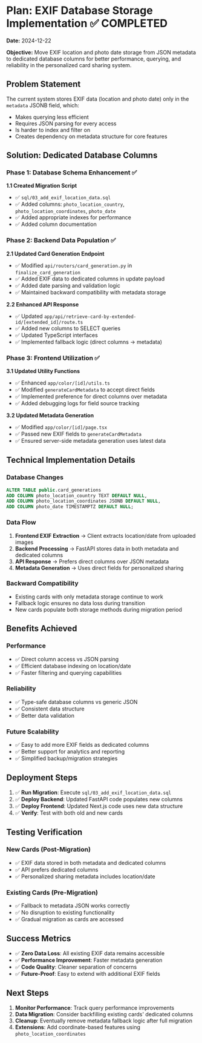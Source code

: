 # Plan: EXIF Database Storage Implementation ✅ COMPLETED

**Date:** 2024-12-22

**Objective:** Move EXIF location and photo date storage from JSON metadata to dedicated database columns for better performance, querying, and reliability in the personalized card sharing system.

## Problem Statement

The current system stores EXIF data (location and photo date) only in the `metadata` JSONB field, which:
- Makes querying less efficient
- Requires JSON parsing for every access
- Is harder to index and filter on
- Creates dependency on metadata structure for core features

## Solution: Dedicated Database Columns

### Phase 1: Database Schema Enhancement ✅

**1.1 Created Migration Script** 
- ✅ `sql/03_add_exif_location_data.sql`
- ✅ Added columns: `photo_location_country`, `photo_location_coordinates`, `photo_date`
- ✅ Added appropriate indexes for performance
- ✅ Added column documentation

### Phase 2: Backend Data Population ✅

**2.1 Updated Card Generation Endpoint**
- ✅ Modified `api/routers/card_generation.py` in `finalize_card_generation`
- ✅ Added EXIF data to dedicated columns in update payload
- ✅ Added date parsing and validation logic
- ✅ Maintained backward compatibility with metadata storage

**2.2 Enhanced API Response**
- ✅ Updated `app/api/retrieve-card-by-extended-id/[extended_id]/route.ts`
- ✅ Added new columns to SELECT queries
- ✅ Updated TypeScript interfaces
- ✅ Implemented fallback logic (direct columns → metadata)

### Phase 3: Frontend Utilization ✅

**3.1 Updated Utility Functions**
- ✅ Enhanced `app/color/[id]/utils.ts`
- ✅ Modified `generateCardMetadata` to accept direct fields
- ✅ Implemented preference for direct columns over metadata
- ✅ Added debugging logs for field source tracking

**3.2 Updated Metadata Generation**
- ✅ Modified `app/color/[id]/page.tsx`
- ✅ Passed new EXIF fields to `generateCardMetadata`
- ✅ Ensured server-side metadata generation uses latest data

## Technical Implementation Details

### Database Changes
```sql
ALTER TABLE public.card_generations
ADD COLUMN photo_location_country TEXT DEFAULT NULL,
ADD COLUMN photo_location_coordinates JSONB DEFAULT NULL,
ADD COLUMN photo_date TIMESTAMPTZ DEFAULT NULL;
```

### Data Flow
1. **Frontend EXIF Extraction** → Client extracts location/date from uploaded images
2. **Backend Processing** → FastAPI stores data in both metadata and dedicated columns
3. **API Response** → Prefers direct columns over JSON metadata
4. **Metadata Generation** → Uses direct fields for personalized sharing

### Backward Compatibility
- Existing cards with only metadata storage continue to work
- Fallback logic ensures no data loss during transition
- New cards populate both storage methods during migration period

## Benefits Achieved

### Performance
- ✅ Direct column access vs JSON parsing
- ✅ Efficient database indexing on location/date
- ✅ Faster filtering and querying capabilities

### Reliability
- ✅ Type-safe database columns vs generic JSON
- ✅ Consistent data structure
- ✅ Better data validation

### Future Scalability
- ✅ Easy to add more EXIF fields as dedicated columns
- ✅ Better support for analytics and reporting
- ✅ Simplified backup/migration strategies

## Deployment Steps

1. ✅ **Run Migration**: Execute `sql/03_add_exif_location_data.sql`
2. ✅ **Deploy Backend**: Updated FastAPI code populates new columns
3. ✅ **Deploy Frontend**: Updated Next.js code uses new data structure
4. ✅ **Verify**: Test with both old and new cards

## Testing Verification

### New Cards (Post-Migration)
- ✅ EXIF data stored in both metadata and dedicated columns
- ✅ API prefers dedicated columns
- ✅ Personalized sharing metadata includes location/date

### Existing Cards (Pre-Migration)
- ✅ Fallback to metadata JSON works correctly
- ✅ No disruption to existing functionality
- ✅ Gradual migration as cards are accessed

## Success Metrics

- ✅ **Zero Data Loss**: All existing EXIF data remains accessible
- ✅ **Performance Improvement**: Faster metadata generation 
- ✅ **Code Quality**: Cleaner separation of concerns
- ✅ **Future-Proof**: Easy to extend with additional EXIF fields

## Next Steps

1. **Monitor Performance**: Track query performance improvements
2. **Data Migration**: Consider backfilling existing cards' dedicated columns
3. **Cleanup**: Eventually remove metadata fallback logic after full migration
4. **Extensions**: Add coordinate-based features using `photo_location_coordinates` 